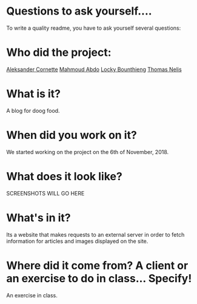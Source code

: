 # Questions to ask yourself....
To write a quality readme, you have to ask yourself several questions:

# Who did the project:
[Aleksander Cornette](https://github.com/1A1eks)
[Mahmoud Abdo](https://github.com/MahmoudAbdo90)
[Locky Bounthieng](https://github.com/LockyBounty)
[Thomas Nelis](https://github.com/NelisThomas)

# What is it?
A blog for doog food.

# When did you work on it?
We started working on the project on the 6th of November, 2018.

# What does it look like?
SCREENSHOTS WILL GO HERE

# What's in it?
Its a website that makes requests to an external server in order to fetch information for articles and images displayed on the site.

# Where did it come from? A client or an exercise to do in class... Specify!
An exercise in class.
